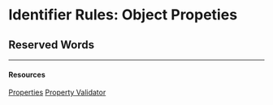 # Identifier Rules: Object Propeties

## Reserved Words

---

#### Resources

[Properties](https://mathiasbynens.be/notes/javascript-properties)
[Property Validator](https://mothereff.in/js-properties)
